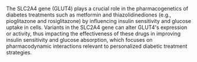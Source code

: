 The SLC2A4 gene (GLUT4) plays a crucial role in the pharmacogenetics of diabetes treatments such as metformin and thiazolidinediones (e.g., pioglitazone and rosiglitazone) by influencing insulin sensitivity and glucose uptake in cells. Variants in the SLC2A4 gene can alter GLUT4's expression or activity, thus impacting the effectiveness of these drugs in improving insulin sensitivity and glucose absorption, which focuses on pharmacodynamic interactions relevant to personalized diabetic treatment strategies.